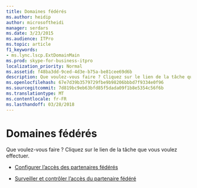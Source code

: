 ```yaml
---
title: Domaines fédérés
ms.author: heidip
author: microsoftheidi
manager: serdars
ms.date: 3/23/2015
ms.audience: ITPro
ms.topic: article
f1_keywords:
- ms.lync.lscp.ExtDomainMain
ms.prod: skype-for-business-itpro
localization_priority: Normal
ms.assetid: f48ba3dd-9ced-4d3e-b75a-be81cee69d6b
description: Que voulez-vous faire ? Cliquez sur le lien de la tâche que vous voulez effectuer.
ms.openlocfilehash: 67e7d39b3579729fbe9b98206bbbd7f9334e0f96
ms.sourcegitcommit: 7d819bc9eb63bfd85f5dada09f1b8e5354c56f6b
ms.translationtype: MT
ms.contentlocale: fr-FR
ms.lasthandoff: 03/28/2018
---
```

# <a name="federated-domains"></a>Domaines fédérés
 
Que voulez-vous faire ? Cliquez sur le lien de la tâche que vous voulez effectuer.
  
- [Configurer l’accès des partenaires fédérés](http://technet.microsoft.com/library/5485e208-81e4-4e59-9aeb-1232c11dd8a2.aspx)
    
- [Surveiller et contrôler l’accès du partenaire fédéré](http://technet.microsoft.com/library/3ee6e175-986d-4c33-b03a-b9f93083dca6.aspx)
    

